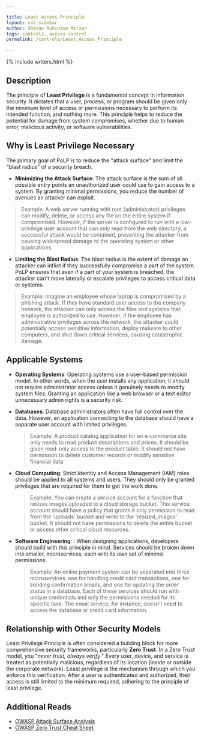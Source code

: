 ```yaml
---

title: Least Access Principle
layout: col-sidebar
author: Shezan Rohinton Mirzan
tags: controls, access control
permalink: /controls/Least_Access_Principle

---
```


{% include writers.html %}

## Description
The principle of **Least Privilege** is a fundamental concept in information security. It dictates that a user, process, or program should be given only the minimum level of access or permissions necessary to perform its intended function, and nothing more. This principle helps to reduce the potential for damage from system compromises, whether due to human error, malicious activity, or software vulnerabilities.

## Why is Least Privilege Necessary
The primary goal of PoLP is to reduce the "attack surface" and limit the "blast radius" of a security breach.

- **Minimizing the Attack Surface**: The attack surface is the sum of all possible entry points an unauthorized user could use to gain access to a system. By granting minimal permissions, you reduce the number of avenues an attacker can exploit.
  
> Example: A web server running with root (administrator) privileges can modify, delete, or access any file on the entire system if compromised. However, if the server is configured to run with a low-privilege user account that can only read from the web directory, a successful attack would be contained, preventing the attacker from causing widespread damage to the operating system or other applications.

- **Limiting the Blast Radius**: The blast radius is the extent of damage an attacker can inflict if they successfully compromise a part of the system. PoLP ensures that even if a part of your system is breached, the attacker can't move laterally or escalate privileges to access critical data or systems.
  
> Example: Imagine an employee whose laptop is compromised by a phishing attack. If they have standard user access to the company network, the attacker can only access the files and systems that employee is authorized to use. However, if the employee has administrative privileges across the network, the attacker could potentially access sensitive information, deploy malware to other computers, and shut down critical services, causing catastrophic damage.
    
## Applicable Systems
- **Operating Systems**: Operating systems use a user-based permission model. In other words, when the user installs any application, it should not require administrator access unless it genuinely needs to modify system files. Granting an application like a web browser or a text editor unnecessary admin rights is a security risk.
- **Databases**: Database administrators often have full control over the data. However, an application connecting to the database should have a separate user account with limited privileges.
  
    > Example: A product catalog application for an e-commerce site only needs to read product descriptions and prices. It should be given read-only access to the product table. It should not have permission to delete customer records or modify sensitive financial data
- **Cloud Computing**: Strict Identity and Access Management (IAM) roles should be applied to all systems and users. They should only be granted privileges that are required for them to get the work done.
  
    > Example: You can create a service account for a function that resizes images uploaded to a cloud storage bucket. This service account should have a policy that grants it only permission to read from the 'uploads' bucket and write to the 'resized_images' bucket. It should not have permissions to delete the entire bucket or access other critical cloud resources.

- **Software Engineering**: : When designing applications, developers should build with this principle in mind. Services should be broken down into smaller, microservices, each with its own set of minimal permissions.

    > Example: An online payment system can be separated into three microservices: one for handling credit card transactions, one for sending confirmation emails, and one for updating the order status in a database. Each of these services should run with unique credentials and only the permissions needed for its specific task. The email service, for instance, doesn't need to access the database or credit card information.

## Relationship with Other Security Models

Least Privilege Principle is often considered a building block for more comprehensive security frameworks, particularly **Zero Trust**. In a Zero Trust model, you "_never trust, always verify_." Every user, device, and service is treated as potentially malicious, regardless of its location (inside or outside the corporate network). Least privilege is the mechanism through which you enforce this verification. After a user is authenticated and authorized, their access is still limited to the minimum required, adhering to the principle of least privilege.

## Additional Reads
- [OWASP Attack Surface Analysis](https://cheatsheetseries.owasp.org/cheatsheets/Attack_Surface_Analysis_Cheat_Sheet.html)
- [OWASP Zero Trust Cheat Sheet](https://cheatsheetseries.owasp.org/cheatsheets/Zero_Trust_Architecture_Cheat_Sheet.html)

